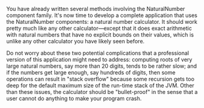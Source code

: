 You have already written several methods involving the NaturalNumber component family. It's now time to develop a complete application that uses the NaturalNumber components: a natural number calculator. It should work pretty much like any other calculator—except that it does exact arithmetic with natural numbers that have no explicit bounds on their values, which is unlike any other calculator you have likely seen before.

Do not worry about these two potential complications that a professional version of this application might need to address: computing roots of very large natural numbers, say more than 20 digits, tends to be rather slow; and if the numbers get large enough, say hundreds of digits, then some operations can result in "stack overflow" because some recursion gets too deep for the default maximum size of the run-time stack of the JVM. Other than these issues, the calculator should be "bullet-proof" in the sense that a user cannot do anything to make your program crash.

